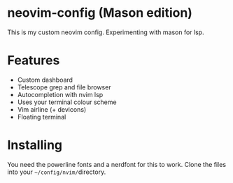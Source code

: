 # neovim-config (Mason edition)
This is my custom neovim config. Experimenting with mason for lsp.

# Features
 - Custom dashboard <br>
 - Telescope grep and file browser <br>
 - Autocompletion with nvim lsp <br>
 - Uses your terminal colour scheme <br>
 - Vim airline (+ devicons) <br>
 - Floating terminal <br>

<!--
# plugins
I'm using [vim plug](https://github.com/junegunn/vim-plug).
<br>
 - [LunarWatcher/auto-pairs](https://github.com/LunarWatcher/auto-pairs)
   - For autoclosing brackets and quotation marks and such.
 - [vim-airline/vim-airline](https://github.com/vim-airline/vim-airline)
   - Cool bar.
 - [vim-airline/vim-airline-themes](https://github.com/vim-airline/vim-airline-themes)
   - Cool themeing for cool bar.
 - [ryanoasis/vim-devicons](https://github.com/ryanoasis/vim-devicons)
   - Cool icons (Only works with a nerd font)
 - [voldikss/vim-floaterm](https://github.com/voldikss/vim-floaterm)
   - Floating terminal
 - [jdonaldson/vaxe](https://github.com/jdonaldson/vaxe)
   - Haxe language support
 - [glepnir/dashboard-nvim](https://github.com/glepnir/dashboard-nvim)
   - Custom dashboard support.
 - [casonadams/walh](https://github.com/casonadams/walh)
   - Terminal theme
 - [romgrk/barbar.nvim](https://github.com/romgrk/barbar.nvim)
   - "is a tabline plugin with re-orderable, auto-sizing, clickable tabs, icons, nice highlighting, sort-by commands and a magic jump-to-buffer mode. Plus the tab names are made unique when two filenames match."
 - [nyoom-engineering/oxocarbon.nvim](https://github.com/nyoom-engineering.nvim)
   - oxocarbon.nvim colourscheme.
 - [tanvirtin/monokai.nvim](https://github.com/tanvirtin/monokai.nvim)
   - Monokai colourscheme
 - [nvim-lua/plenary.nvim](https://github.com/nvim-lua/plenary.nvim)
   - A dependecy for telescope plugin.
 - [nvim-telescope/telescope.nvim](https://github.com/nvim-telescope/telescope.nvim)
   - "telescope.nvim is a highly extendable fuzzy finder over lists. Built on the latest awesome features from neovim core. Telescope is centered around modularity, allowing for easy customization."
 - [nvim-telescope/telescope-fzf-native.nvim](https://github.com/nvim-telescope/telescope-fzf-native.nvim)
   - "fzf-native is a c port of fzf. It only covers the algorithm and implements few functions to support calculating the score."
 - [nvim-telescope/telescope-file-browser.nvim](https://github.com/nvim-telescope/telescope-file-browser.nvim)
   - Telescope file browser extension.
 - [williamboman/mason.nvim](https://github.com/williamboman/mason.nvim)
   - "Portable package manager for Neovim that runs everywhere Neovim runs. Easily install and manage LSP servers, DAP servers, linters, and formatters."
 - [neovim/nvim-lspconfig](https://github.com/neovim/nvim-lspconfig)
   - Configs for the Nvim LSP client.
 - [williamboman/mason-lspconfig.nvim](https://github.com/williamboman/mason-lspconfig.nvim)
   - "mason-lspconfig bridges mason.nvim with the lspconfig plugin - making it easier to use both plugins together."
 - [hrsh7th/nvim-cmp](https://github.com/hrsh7th/nvim-cmp)
   - Autosuggestions
 - [hrsh7th/cmp-nvim-lsp](https://github.com/hrsh7th/cmp-nvim-lsp)
   - Autosuggestions with LSP.
 - [saadparwaiz1/cmp_luasnip](https://saadparwaiz1/cmp_luasnip)
   - Luasnip with nvim-cmp.
 - [L3MON4D3/LuaSnip](https://github.com/L3MON4D3/LuaSnip)
   - Snip plugin.
-->

# Installing
You need the powerline fonts and a nerdfont for this to work.
Clone the files into your `~/config/nvim/`directory.

